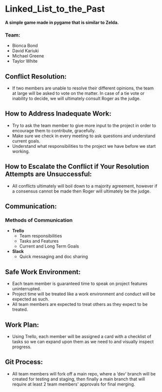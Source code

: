 # Linked_List_to_the_Past

**A simple game made in pygame that is similar to Zelda.**

### Team:

+ Bionca Bond
+ David Kariuki
+ Michael Greene
+ Taylor White

## Conflict Resolution:

+ If two members are unable to resolve their different opinions, the team at large will be asked to vote on the matter. In case of a tie vote or inability to decide, we will ultimately consult Roger as the judge.

## How to Address Inadequate Work:

+ Try to ask the team member to give more input to the project in order to encourage them to contribute, gracefully.
+ Make sure we check in every meeting to ask questions and understand current goals.
+ Understand what responsibilities to the project we have before we start working.

## How to Escalate the Conflict if Your Resolution Attempts are Unsuccessful:

+ All conflicts ultimately will boil down to a majority agreement, however if a consensus cannot be made then Roger will ultimately be the judge.

## Communication:

### Methods of Communication
+ **Trello**
  + Team responsibilities
  + Tasks and Features
  + Current and Long Term Goals
+ **Slack**
  + Quick messaging and doc sharing

## Safe Work Environment:

+ Each team member is guaranteed time to speak on project features uninterrupted.
+ Project time will be treated like a work environment and conduct will be expected as such.
+ All team members are expected to treat others as they expect to be treated.

## Work Plan:

+ Using Trello, each member will be assigned a card with a checklist of tasks so we can expand upon them as we need to and visually inspect progress.

## Git Process:

+ All team members will fork off a main repo, where a ‘dev’ branch will be created for testing and staging, then finally a main branch that will require at least 2 team members' approvals for final merging.

